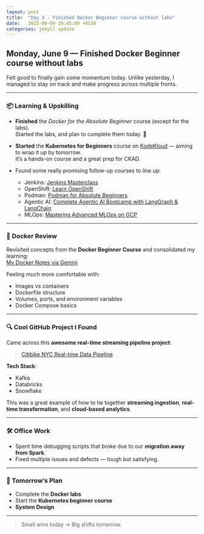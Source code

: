 ```yaml
---
layout: post
title:  "Day 3 - Finished Docker Beginner course without labs"
date:   2025-06-09 19:45:00 +0530
categories: jekyll update
---
```

## Monday, June 9 — Finished Docker Beginner course without labs

Felt good to finally gain some momentum today. Unlike yesterday, I managed to stay on track and make progress across multiple fronts.

---

### 📦 Learning & Upskilling

- **Finished** the *Docker for the Absolute Beginner* course (except for the labs).  
  Started the labs, and plan to complete them today. 🧪

- **Started** the **Kubernetes for Beginners** course on [KodeKloud](https://kodekloud.com/) — aiming to wrap it up by tomorrow.  
  It’s a hands-on course and a great prep for CKAD.

- Found some really promising follow-up courses to line up:
  - Jenkins: [Jenkins Masterclass](https://www.udemy.com/course/jenkins-masterclass/)
  - OpenShift: [Learn OpenShift](https://www.udemy.com/course/learn-openshift/)
  - Podman: [Podman for Absolute Beginners](https://www.udemy.com/course/podman-for-the-absolute-beginners-hands-on-devops/)
  - Agentic AI: [Complete Agentic AI Bootcamp with LangGraph & LangChain](https://www.udemy.com/course/complete-agentic-ai-bootcamp-with-langgraph-and-langchain/)
  - MLOps: [Mastering Advanced MLOps on GCP](https://www.udemy.com/course/mastering-advanced-mlops-on-gcp-cicd-kubernetes-kubeflow/)

---

### 🐳 Docker Review

Revisited concepts from the **Docker Beginner Course** and consolidated my learning:  
[My Docker Notes via Gemini](https://g.co/gemini/share/a1d8344d63c1)

Feeling much more comfortable with:
- Images vs containers
- Dockerfile structure
- Volumes, ports, and environment variables
- Docker Compose basics

---

### 🔍 Cool GitHub Project I Found

Came across this **awesome real-time streaming pipeline project**:
> [Citibike NYC Real-time Data Pipeline](https://github.com/aayushibeniwal/citibike-nyc-data-pipeline)

**Tech Stack**:
- Kafka
- Databricks
- Snowflake

This was a great example of how to tie together **streaming ingestion**, **real-time transformation**, and **cloud-based analytics**.

---

### 🛠️ Office Work

- Spent time debugging scripts that broke due to our **migration away from Spark**.
- Fixed multiple issues and defects — tough but satisfying.

---

### 🚀 Tomorrow’s Plan

- Complete the **Docker labs**
- Start the **Kubernetes beginner course**
- **System Design**

---

> Small wins today → Big shifts tomorrow.  
